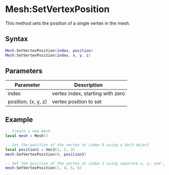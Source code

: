 # Mesh:SetVertexPosition

This method sets the position of a single vertex in the mesh.

## Syntax

```lua
Mesh:SetVertexPosition(index, position)
Mesh:SetVertexPosition(index, x, y, z)
```

## Parameters

| Parameter | Description |
|---|---|
| index | vertex index, starting with zero |
| position, (x, y, z) | vertex position to set |

## Example

```lua
-- Create a new mesh
local mesh = Mesh()

-- Set the position of the vertex at index 0 using a Vec3 object
local position1 = Vec3(1, 2, 3)
mesh:SetVertexPosition(0, position1)

-- Set the position of the vertex at index 1 using separate x, y, and z values
mesh:SetVertexPosition(1, 4, 5, 6)
```